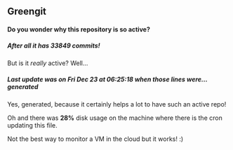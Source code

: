 ## Greengit

#### Do you wonder why this repository is so active?

##### After all it has 33849 commits!

But is it *really* active? Well...

##### Last update was on Fri Dec 23 at 06:25:18 when those lines were... generated

Yes, generated, because it certainly helps a lot to have such an active repo!

Oh and there was **28%** disk usage on the machine
where there is the cron updating this file.

Not the best way to monitor a VM in the cloud but it works! :)
